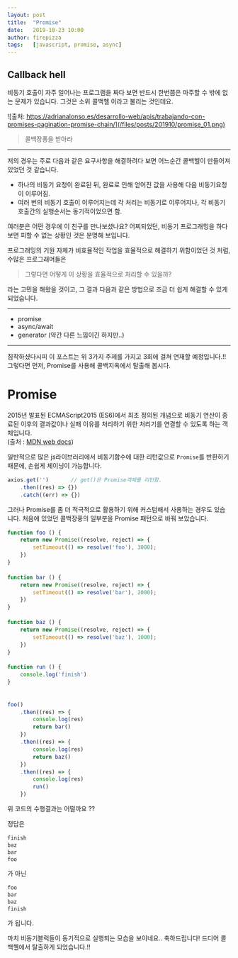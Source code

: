 ```yaml
---
layout: post
title:  "Promise"
date:   2019-10-23 10:00
author: firepizza
tags:	[javascript, promise, async]
---
```



## Callback hell

비동기 호출이 자주 일어나는 프로그램을 짜다 보면 반드시 한번쯤은 마주할 수 밖에 없는 문제가 있습니다.
그것은 소위 콜백헬 이라고 불리는 것인데요.

![출처: https://adrianalonso.es/desarrollo-web/apis/trabajando-con-promises-pagination-promise-chain/](/files/posts/201910/promise_01.png)
> 콜백장풍을 받아라

---

저의 경우는 주로 다음과 같은 요구사항을 해결하려다 보면 어느순간 콜백헬이 만들어져 있었던 것 같습니다.
- 하나의 비동기 요청이 완료된 뒤, 완료로 인해 얻어진 값을 사용해 다음 비동기요청이 이루어짐.
- 여러 번의 비동기 호출이 이루어지는데 각 처리는 비동기로 이루어지나, 각 비동기호출간의 실행순서는 동기적이었으면 함. 

여러분은 어떤 경우에 이 친구를 만나보셨나요?
어찌되었던, 비동기 프로그래밍을 하다 보면 피할 수 없는 상황인 것은 분명해 보입니다.

프로그래밍의 기원 자체가 비효율적인 작업을 효율적으로 해결하기 위함이었던 것 처럼, 수많은 프로그래머들은

> 그렇다면 어떻게 이 상황을 효율적으로 처리할 수 있을까? 

라는 고민을 해왔을 것이고, 그 결과 다음과 같은 방법으로 조금 더 쉽게 해결할 수 있게 되었습니다.

---

- promise
- async/await
- generator (약간 다른 느낌이긴 하지만..)

---

짐작하셨다시피 이 포스트는 위 3가지 주제를 가지고 3회에 걸쳐 연재할 예정입니다.!!
그렇다면 먼저, Promise를 사용해 콜백지옥에서 탈출해 봅시다.

# Promise
2015년 발표된 ECMAScript2015 (ES6)에서 최초 정의된 개념으로 비동기 연산이 종료된 이후의 결과값이나 실패 이유를 처리하기 위한 처리기를 연결할 수 있도록 하는 객체입니다.<br/>
(출처 : [MDN web docs](https://developer.mozilla.org/ko/docs/Web/JavaScript/Reference/Global_Objects/Promise))


일반적으로 많은 js라이브러리에서 비동기함수에 대한 리턴값으로 `Promise`를 반환하기 때문에,
손쉽게 체이닝이 가능합니다.
```javascript
axios.get('')       // get()은 Promise객체를 리턴함.
    .then((res) => {})
    .catch((err) => {})
```

그러나 Promise를 좀 더 적극적으로 활용하기 위해 커스텀해서 사용하는 경우도 있습니다.
처음에 있었던 콜백장풍의 일부분을 Promise 패턴으로 바꿔 보았습니다.
```javascript
function foo () {
    return new Promise((resolve, reject) => {
        setTimeout(() => resolve('foo'), 3000);
    })
}

function bar () {
    return new Promise((resolve, reject) => {
        setTimeout(() => resolve('bar'), 2000);
    })
}

function baz () {
    return new Promise((resolve, reject) => {
        setTimeout(() => resolve('baz'), 1000);
    })
}

function run () {
    console.log('finish')
}


foo()
    .then((res) => {
        console.log(res)
        return bar()
    })
    .then((res) => {
        console.log(res)
        return baz()
    })
    .then((res) => {
        console.log(res)
        run()
    })
```

위 코드의 수행결과는 어떨까요 ??

정답은
```
finish
baz
bar
foo
```
가 아닌
```
foo
bar
baz
finish
```
가 됩니다.

마치 비동기블럭들이 동기적으로 실행되는 모습을 보이네요..
축하드립니다! 드디어 콜백헬에서 탈출하게 되었습니다.!!

